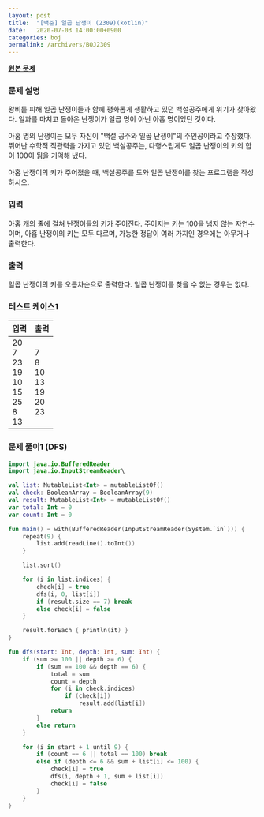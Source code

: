 ```yaml
---
layout: post
title:  "[백준] 일곱 난쟁이 (2309)(kotlin)"
date:   2020-07-03 14:00:00+0900
categories: boj
permalink: /archivers/BOJ2309
---
```


**[원본 문제](https://www.acmicpc.net/problem/2309)**

### 문제 설명

왕비를 피해 일곱 난쟁이들과 함께 평화롭게 생활하고 있던 백설공주에게 위기가 찾아왔다. 일과를 마치고 돌아온 난쟁이가 일곱 명이 아닌 아홉 명이었던 것이다.

아홉 명의 난쟁이는 모두 자신이 "백설 공주와 일곱 난쟁이"의 주인공이라고 주장했다. 뛰어난 수학적 직관력을 가지고 있던 백설공주는, 다행스럽게도 일곱 난쟁이의 키의 합이 100이 됨을 기억해 냈다.

아홉 난쟁이의 키가 주어졌을 때, 백설공주를 도와 일곱 난쟁이를 찾는 프로그램을 작성하시오.

### 입력

아홉 개의 줄에 걸쳐 난쟁이들의 키가 주어진다. 주어지는 키는 100을 넘지 않는 자연수이며, 아홉 난쟁이의 키는 모두 다르며, 가능한 정답이 여러 가지인 경우에는 아무거나 출력한다.

### 출력

일곱 난쟁이의 키를 오름차순으로 출력한다. 일곱 난쟁이를 찾을 수 없는 경우는 없다.

### 테스트 케이스1

|입력|출력|
|-----|-----|
|20<br>7<br>23<br>19<br>10<br>15<br>25<br>8<br>13|7<br>8<br>10<br>13<br>19<br>20<br>23|

### 문제 풀이1 (DFS)

```kotlin
import java.io.BufferedReader
import java.io.InputStreamReader\

val list: MutableList<Int> = mutableListOf()
val check: BooleanArray = BooleanArray(9)
val result: MutableList<Int> = mutableListOf()
var total: Int = 0
var count: Int = 0

fun main() = with(BufferedReader(InputStreamReader(System.`in`))) {
    repeat(9) {
        list.add(readLine().toInt())
    }

    list.sort()

    for (i in list.indices) {
        check[i] = true
        dfs(i, 0, list[i])
        if (result.size == 7) break
        else check[i] = false
    }

    result.forEach { println(it) }
}

fun dfs(start: Int, depth: Int, sum: Int) {
    if (sum >= 100 || depth >= 6) {
        if (sum == 100 && depth == 6) {
            total = sum
            count = depth
            for (i in check.indices)
                if (check[i])
                    result.add(list[i])
            return
        }
        else return
    }

    for (i in start + 1 until 9) {
        if (count == 6 || total == 100) break
        else if (depth <= 6 && sum + list[i] <= 100) {
            check[i] = true
            dfs(i, depth + 1, sum + list[i])
            check[i] = false
        }
    }
}
```
